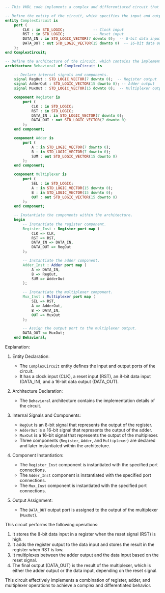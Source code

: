 ```vhdl
-- This VHDL code implements a complex and differentiated circuit that performs various operations and includes multiple components.

-- Define the entity of the circuit, which specifies the input and output ports.
entity ComplexCircuit is
    port (
        CLK : in STD_LOGIC;             -- Clock input
        RST : in STD_LOGIC;             -- Reset input
        DATA_IN : in STD_LOGIC_VECTOR(7 downto 0);  -- 8-bit data input
        DATA_OUT : out STD_LOGIC_VECTOR(15 downto 0)  -- 16-bit data output
    );
end ComplexCircuit;

-- Define the architecture of the circuit, which contains the implementation details.
architecture Behavioral of ComplexCircuit is

    -- Declare internal signals and components.
    signal RegOut : STD_LOGIC_VECTOR(7 downto 0);  -- Register output
    signal AdderOut : STD_LOGIC_VECTOR(15 downto 0); -- Adder output
    signal MuxOut : STD_LOGIC_VECTOR(15 downto 0);  -- Multiplexer output

    component Register is
        port (
            CLK : in STD_LOGIC;
            RST : in STD_LOGIC;
            DATA_IN : in STD_LOGIC_VECTOR(7 downto 0);
            DATA_OUT : out STD_LOGIC_VECTOR(7 downto 0)
        );
    end component;

    component Adder is
        port (
            A : in STD_LOGIC_VECTOR(7 downto 0);
            B : in STD_LOGIC_VECTOR(7 downto 0);
            SUM : out STD_LOGIC_VECTOR(15 downto 0)
        );
    end component;

    component Multiplexer is
        port (
            SEL : in STD_LOGIC;
            A : in STD_LOGIC_VECTOR(15 downto 0);
            B : in STD_LOGIC_VECTOR(15 downto 0);
            OUT : out STD_LOGIC_VECTOR(15 downto 0)
        );
    end component;

    -- Instantiate the components within the architecture.
    begin
        -- Instantiate the register component.
        Register_Inst : Register port map (
            CLK => CLK,
            RST => RST,
            DATA_IN => DATA_IN,
            DATA_OUT => RegOut
        );

        -- Instantiate the adder component.
        Adder_Inst : Adder port map (
            A => DATA_IN,
            B => RegOut,
            SUM => AdderOut
        );

        -- Instantiate the multiplexer component.
        Mux_Inst : Multiplexer port map (
            SEL => RST,
            A => AdderOut,
            B => DATA_IN,
            OUT => MuxOut
        );

        -- Assign the output port to the multiplexer output.
        DATA_OUT <= MuxOut;
    end Behavioral;
```

Explanation:

1. Entity Declaration:
   - The `ComplexCircuit` entity defines the input and output ports of the circuit.
   - It has a clock input (CLK), a reset input (RST), an 8-bit data input (DATA_IN), and a 16-bit data output (DATA_OUT).

2. Architecture Declaration:
   - The `Behavioral` architecture contains the implementation details of the circuit.

3. Internal Signals and Components:
   - `RegOut` is an 8-bit signal that represents the output of the register.
   - `AdderOut` is a 16-bit signal that represents the output of the adder.
   - `MuxOut` is a 16-bit signal that represents the output of the multiplexer.
   - Three components (`Register`, `Adder`, and `Multiplexer`) are declared and later instantiated within the architecture.

4. Component Instantiation:
   - The `Register_Inst` component is instantiated with the specified port connections.
   - The `Adder_Inst` component is instantiated with the specified port connections.
   - The `Mux_Inst` component is instantiated with the specified port connections.

5. Output Assignment:
   - The `DATA_OUT` output port is assigned to the output of the multiplexer (`MuxOut`).

This circuit performs the following operations:

1. It stores the 8-bit data input in a register when the reset signal (RST) is high.
2. It adds the register output to the data input and stores the result in the register when RST is low.
3. It multiplexes between the adder output and the data input based on the reset signal.
4. The final output (DATA_OUT) is the result of the multiplexer, which is either the adder output or the data input, depending on the reset signal.

This circuit effectively implements a combination of register, adder, and multiplexer operations to achieve a complex and differentiated behavior.